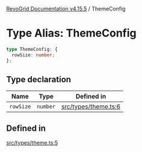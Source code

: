 [RevoGrid Documentation v4.15.5](README.md) / ThemeConfig

# Type Alias: ThemeConfig

```ts
type ThemeConfig: {
  rowSize: number;
};
```

## Type declaration

| Name | Type | Defined in |
| ------ | ------ | ------ |
| `rowSize` | `number` | [src/types/theme.ts:6](https://github.com/revolist/revogrid/blob/e4de5901d3a858ae9e9a420f27ffcd2a33073a79/src/types/theme.ts#L6) |

## Defined in

[src/types/theme.ts:5](https://github.com/revolist/revogrid/blob/e4de5901d3a858ae9e9a420f27ffcd2a33073a79/src/types/theme.ts#L5)
